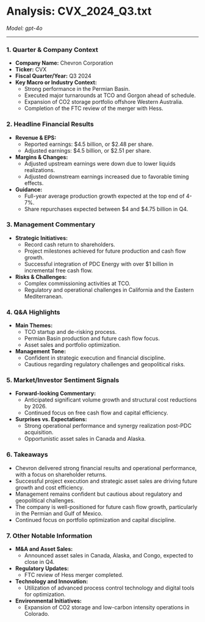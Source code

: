 # Analysis: CVX_2024_Q3.txt

*Model: gpt-4o*

---

### 1. Quarter & Company Context
- **Company Name:** Chevron Corporation
- **Ticker:** CVX
- **Fiscal Quarter/Year:** Q3 2024
- **Key Macro or Industry Context:**
  - Strong performance in the Permian Basin.
  - Executed major turnarounds at TCO and Gorgon ahead of schedule.
  - Expansion of CO2 storage portfolio offshore Western Australia.
  - Completion of the FTC review of the merger with Hess.

### 2. Headline Financial Results
- **Revenue & EPS:**
  - Reported earnings: $4.5 billion, or $2.48 per share.
  - Adjusted earnings: $4.5 billion, or $2.51 per share.
- **Margins & Changes:**
  - Adjusted upstream earnings were down due to lower liquids realizations.
  - Adjusted downstream earnings increased due to favorable timing effects.
- **Guidance:**
  - Full-year average production growth expected at the top end of 4-7%.
  - Share repurchases expected between $4 and $4.75 billion in Q4.

### 3. Management Commentary
- **Strategic Initiatives:**
  - Record cash return to shareholders.
  - Project milestones achieved for future production and cash flow growth.
  - Successful integration of PDC Energy with over $1 billion in incremental free cash flow.
- **Risks & Challenges:**
  - Complex commissioning activities at TCO.
  - Regulatory and operational challenges in California and the Eastern Mediterranean.

### 4. Q&A Highlights
- **Main Themes:**
  - TCO startup and de-risking process.
  - Permian Basin production and future cash flow focus.
  - Asset sales and portfolio optimization.
- **Management Tone:**
  - Confident in strategic execution and financial discipline.
  - Cautious regarding regulatory challenges and geopolitical risks.

### 5. Market/Investor Sentiment Signals
- **Forward-looking Commentary:**
  - Anticipated significant volume growth and structural cost reductions by 2026.
  - Continued focus on free cash flow and capital efficiency.
- **Surprises vs. Expectations:**
  - Strong operational performance and synergy realization post-PDC acquisition.
  - Opportunistic asset sales in Canada and Alaska.

### 6. Takeaways
- Chevron delivered strong financial results and operational performance, with a focus on shareholder returns.
- Successful project execution and strategic asset sales are driving future growth and cost efficiency.
- Management remains confident but cautious about regulatory and geopolitical challenges.
- The company is well-positioned for future cash flow growth, particularly in the Permian and Gulf of Mexico.
- Continued focus on portfolio optimization and capital discipline.

### 7. Other Notable Information
- **M&A and Asset Sales:**
  - Announced asset sales in Canada, Alaska, and Congo, expected to close in Q4.
- **Regulatory Updates:**
  - FTC review of Hess merger completed.
- **Technology and Innovation:**
  - Utilization of advanced process control technology and digital tools for optimization.
- **Environmental Initiatives:**
  - Expansion of CO2 storage and low-carbon intensity operations in Colorado.